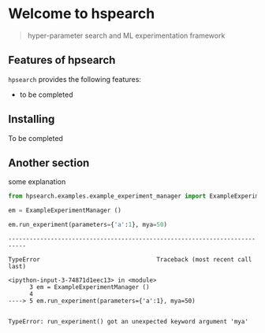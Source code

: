# Welcome to hspearch
> hyper-parameter search and ML experimentation framework


## Features of hpsearch

`hpsearch` provides the following features:

- to be completed

## Installing

To be completed

## Another section

some explanation

```python
from hpsearch.examples.example_experiment_manager import ExampleExperimentManager

em = ExampleExperimentManager ()

em.run_experiment(parameters={'a':1}, mya=50)
```


    ---------------------------------------------------------------------------

    TypeError                                 Traceback (most recent call last)

    <ipython-input-3-74871d1eec13> in <module>
          3 em = ExampleExperimentManager ()
          4 
    ----> 5 em.run_experiment(parameters={'a':1}, mya=50)
    

    TypeError: run_experiment() got an unexpected keyword argument 'mya'

